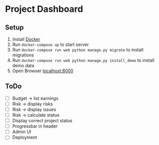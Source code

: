 # Project Dashboard

## Setup
1. Install [Docker](https://www.docker.com)
2. Run `docker-compose up` to start server
3. Run `docker-compose run web python manage.py migrate` to install migrations
4. Run `docker-compose run web python manage.py install_demo` to install demo data
5. Open Browser [localhost:8000](http://localhost:8000)


## ToDo

- [ ] Budget -> list earnings
- [ ] Risk -> display risks
- [ ] Risk -> display issues
- [ ] Risk -> calculate status
- [ ] Display correct project status
- [ ] Progressbar in header
- [ ] Admin UI
- [ ] Deployment
